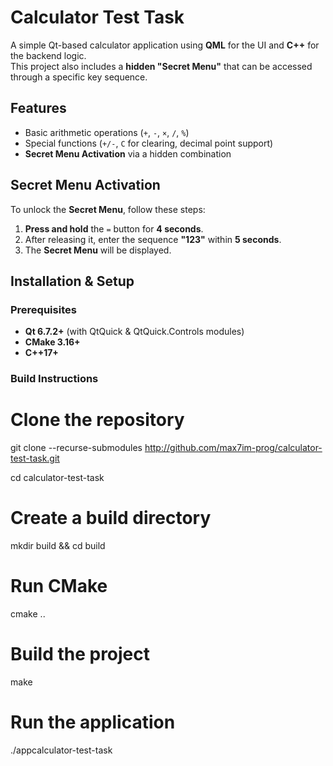 # Calculator Test Task  

A simple Qt-based calculator application using **QML** for the UI and **C++** for the backend logic.  
This project also includes a **hidden "Secret Menu"** that can be accessed through a specific key sequence.  

## **Features**  
- Basic arithmetic operations (`+`, `-`, `×`, `/`, `%`)  
- Special functions (`+/-`, `C` for clearing, decimal point support)  
- **Secret Menu Activation** via a hidden combination  

## **Secret Menu Activation**  
To unlock the **Secret Menu**, follow these steps:  
1. **Press and hold** the `=` button for **4 seconds**.  
2. After releasing it, enter the sequence **"123"** within **5 seconds**.  
3. The **Secret Menu** will be displayed.  

## **Installation & Setup**  
### **Prerequisites**  
- **Qt 6.7.2+** (with QtQuick & QtQuick.Controls modules)  
- **CMake 3.16+**  
- **C++17+**  

### **Build Instructions**  

# Clone the repository
git clone --recurse-submodules http://github.com/max7im-prog/calculator-test-task.git 

cd calculator-test-task

# Create a build directory
mkdir build && cd build  

# Run CMake
cmake ..  

# Build the project
make  

# Run the application
./appcalculator-test-task  
